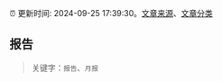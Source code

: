 :alarm_clock: 更新时间: 2024-09-25 17:39:30。[文章来源](/README.md)、[文章分类](/TAGS.md)

## 报告


> 关键字：`报告`、`月报`



